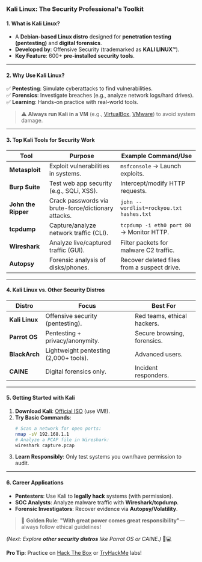 ### **Kali Linux: The Security Professional's Toolkit**  

#### **1. What is Kali Linux?**  
- A **Debian-based Linux distro** designed for **penetration testing (pentesting)** and **digital forensics**.  
- **Developed by**: Offensive Security (trademarked as **KALI LINUX™**).  
- **Key Feature**: 600+ **pre-installed security tools**.  

---

#### **2. Why Use Kali Linux?**  
✅ **Pentesting**: Simulate cyberattacks to find vulnerabilities.  
✅ **Forensics**: Investigate breaches (e.g., analyze network logs/hard drives).  
✅ **Learning**: Hands-on practice with real-world tools.  

> ⚠️ **Always run Kali in a VM** (e.g., [VirtualBox](https://www.virtualbox.org/), [VMware](https://www.vmware.com/)) to avoid system damage.  

---

#### **3. Top Kali Tools for Security Work**  

| **Tool**          | **Purpose**                                  | **Example Command/Use**                     |  
|-------------------|--------------------------------------------|--------------------------------------------|  
| **Metasploit**    | Exploit vulnerabilities in systems.         | `msfconsole` → Launch exploits.             |  
| **Burp Suite**    | Test web app security (e.g., SQLi, XSS).    | Intercept/modify HTTP requests.              |  
| **John the Ripper** | Crack passwords via brute-force/dictionary attacks. | `john --wordlist=rockyou.txt hashes.txt` |  
| **tcpdump**       | Capture/analyze network traffic (CLI).      | `tcpdump -i eth0 port 80` → Monitor HTTP.   |  
| **Wireshark**     | Analyze live/captured traffic (GUI).        | Filter packets for malware C2 traffic.       |  
| **Autopsy**       | Forensic analysis of disks/phones.          | Recover deleted files from a suspect drive.  |  

---

#### **4. Kali Linux vs. Other Security Distros**  
| **Distro**        | **Focus**                                   | **Best For**                                |  
|-------------------|--------------------------------------------|--------------------------------------------|  
| **Kali Linux**    | Offensive security (pentesting).            | Red teams, ethical hackers.                 |  
| **Parrot OS**     | Pentesting + privacy/anonymity.             | Secure browsing, forensics.                 |  
| **BlackArch**     | Lightweight pentesting (2,000+ tools).      | Advanced users.                             |  
| **CAINE**         | Digital forensics only.                     | Incident responders.                        |  

---

#### **5. Getting Started with Kali**  
1. **Download Kali**: [Official ISO](https://www.kali.org/get-kali/) (use VM!).  
2. **Try Basic Commands**:  
   ```bash
   # Scan a network for open ports:
   nmap -sV 192.168.1.1
   # Analyze a PCAP file in Wireshark:
   wireshark capture.pcap
   ```  
3. **Learn Responsibly**: Only test systems you own/have permission to audit.  

---

#### **6. Career Applications**  
- **Pentesters**: Use Kali to **legally hack** systems (with permission).  
- **SOC Analysts**: Analyze malware traffic with **Wireshark/tcpdump**.  
- **Forensic Investigators**: Recover evidence via **Autopsy/Volatility**.  

> 🔐 **Golden Rule**: **"With great power comes great responsibility"**—always follow ethical guidelines!  

*(Next: Explore **other security distros** like Parrot OS or CAINE.)* 🐧💻  

**Pro Tip**: Practice on [Hack The Box](https://www.hackthebox.com/) or [TryHackMe](https://tryhackme.com/) labs!